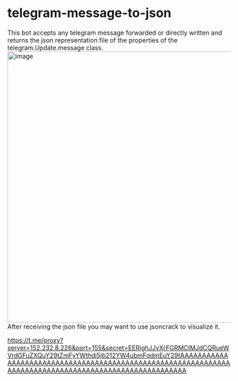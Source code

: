 # telegram-message-to-json
This bot accepts any telegram message forwarded or directly written and returns the json representation file of the properties of the telegram.Update.message class.
<img width="1321" height="613" alt="image" src="https://github.com/user-attachments/assets/77a22095-4135-4a7c-8115-f25ce1626e5f" />
After receiving the json file you may want to use jsoncrack to visualize it.

https://t.me/proxy?server=152.232.8.226&port=155&secret=EERighJJvXrFGRMCIMJdCQRueWVrdGFuZXQuY29tZmFyYWthdi5jb212YW4ubmFqdmEuY29tAAAAAAAAAAAAAAAAAAAAAAAAAAAAAAAAAAAAAAAAAAAAAAAAAAAAAAAAAAAAAAAAAAAAAAAAAAAAAAAAAAAAAAAAAAAAAAAAAAAAAAA
